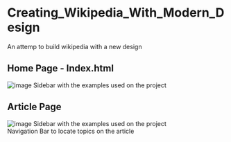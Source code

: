 # Creating_Wikipedia_With_Modern_Design
An attemp to build wikipedia with a new design

## Home Page - Index.html
![image](https://github.com/user-attachments/assets/36b3ad6e-3153-4b5c-a072-7fbb02cf8791)
Sidebar with the examples used on the project

## Article Page 
![image](https://github.com/user-attachments/assets/3e5f8b59-e679-4360-a901-43859cf453fb)
Sidebar with the examples used on the project <br/>
Navigation Bar to locate topics on the article
